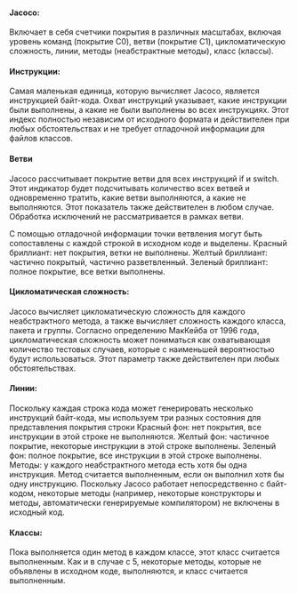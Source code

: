 #### Jacoco:
Включает в себя счетчики покрытия в различных масштабах, включая уровень команд (покрытие C0), ветви (покрытие C1), цикломатическую сложность, линии, методы (неабстрактные методы), класс (классы).
#### Инструкции:
Самая маленькая единица, которую вычисляет Jacoco, является инструкцией байт-кода. Охват инструкций указывает, какие инструкции были выполнены, а какие не были выполнены во всех инструкциях. Этот индекс полностью независим от исходного формата и действителен при любых обстоятельствах и не требует отладочной информации для файлов классов.
#### Ветви
Jacoco рассчитывает покрытие ветви для всех инструкций if и switch. Этот индикатор будет подсчитывать количество всех ветвей и одновременно тратить, какие ветви выполняются, а какие не выполняются. Этот показатель также действителен в любом случае. Обработка исключений не рассматривается в рамках ветви.

С помощью отладочной информации точки ветвления могут быть сопоставлены с каждой строкой в ​​исходном коде и выделены. Красный бриллиант: нет покрытия, ветки не выполнены. Желтый бриллиант: частично покрытый, частично разветвленный. Зеленый бриллиант: полное покрытие, все ветки выполнены.
#### Цикломатическая сложность:
Jacoco вычисляет цикломатическую сложность для каждого неабстрактного метода, а также вычисляет сложность каждого класса, пакета и группы. Согласно определению МакКейба от 1996 года, цикломатическая сложность может пониматься как охватывающая количество тестовых случаев, которые с наименьшей вероятностью будут использоваться. Этот параметр также действителен при любых обстоятельствах.
#### Линии:
Поскольку каждая строка кода может генерировать несколько инструкций байт-кода, мы используем три разных состояния для представления покрытия строки Красный фон: нет покрытия, все инструкции в этой строке не выполняются. Желтый фон: частичное покрытие, некоторые инструкции в этой строке выполнены. Зеленый фон: полное покрытие, все инструкции в этой строке выполнены. Методы: у каждого неабстрактного метода есть хотя бы одна инструкция. Метод считается выполненным, если он выполнил хотя бы одну инструкцию. Поскольку Jacoco работает непосредственно с байт-кодом, некоторые методы (например, некоторые конструкторы и методы, автоматически генерируемые компилятором) не включены в исходный код.
#### Классы:
Пока выполняется один метод в каждом классе, этот класс считается выполненным. Как и в случае с 5, некоторые методы, которые не объявлены в исходном коде, выполняются, и класс считается выполненным.



